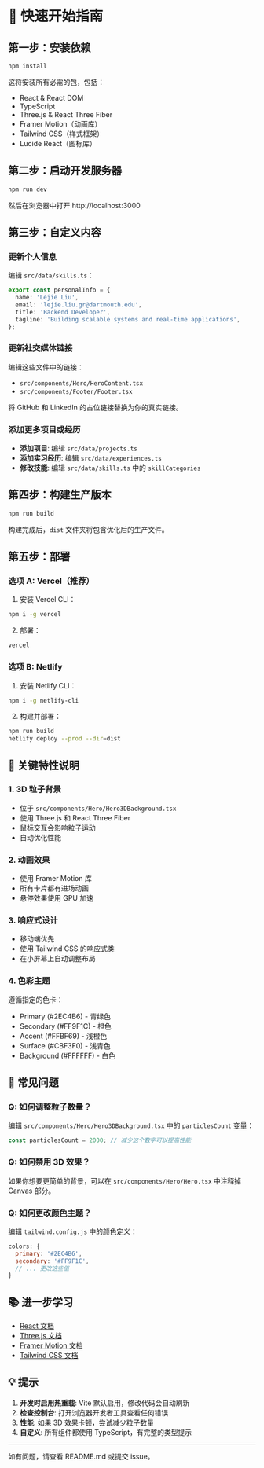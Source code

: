# 🚀 快速开始指南

## 第一步：安装依赖

```bash
npm install
```

这将安装所有必需的包，包括：
- React & React DOM
- TypeScript
- Three.js & React Three Fiber
- Framer Motion（动画库）
- Tailwind CSS（样式框架）
- Lucide React（图标库）

## 第二步：启动开发服务器

```bash
npm run dev
```

然后在浏览器中打开 http://localhost:3000

## 第三步：自定义内容

### 更新个人信息

编辑 `src/data/skills.ts`：

```typescript
export const personalInfo = {
  name: 'Lejie Liu',
  email: 'lejie.liu.gr@dartmouth.edu',
  title: 'Backend Developer',
  tagline: 'Building scalable systems and real-time applications',
};
```

### 更新社交媒体链接

编辑这些文件中的链接：
- `src/components/Hero/HeroContent.tsx`
- `src/components/Footer/Footer.tsx`

将 GitHub 和 LinkedIn 的占位链接替换为你的真实链接。

### 添加更多项目或经历

- **添加项目**: 编辑 `src/data/projects.ts`
- **添加实习经历**: 编辑 `src/data/experiences.ts`
- **修改技能**: 编辑 `src/data/skills.ts` 中的 `skillCategories`

## 第四步：构建生产版本

```bash
npm run build
```

构建完成后，`dist` 文件夹将包含优化后的生产文件。

## 第五步：部署

### 选项 A: Vercel（推荐）

1. 安装 Vercel CLI：
```bash
npm i -g vercel
```

2. 部署：
```bash
vercel
```

### 选项 B: Netlify

1. 安装 Netlify CLI：
```bash
npm i -g netlify-cli
```

2. 构建并部署：
```bash
npm run build
netlify deploy --prod --dir=dist
```

## 🎨 关键特性说明

### 1. 3D 粒子背景
- 位于 `src/components/Hero/Hero3DBackground.tsx`
- 使用 Three.js 和 React Three Fiber
- 鼠标交互会影响粒子运动
- 自动优化性能

### 2. 动画效果
- 使用 Framer Motion 库
- 所有卡片都有进场动画
- 悬停效果使用 GPU 加速

### 3. 响应式设计
- 移动端优先
- 使用 Tailwind CSS 的响应式类
- 在小屏幕上自动调整布局

### 4. 色彩主题
遵循指定的色卡：
- Primary (#2EC4B6) - 青绿色
- Secondary (#FF9F1C) - 橙色
- Accent (#FFBF69) - 浅橙色
- Surface (#CBF3F0) - 浅青色
- Background (#FFFFFF) - 白色

## 🔧 常见问题

### Q: 如何调整粒子数量？

编辑 `src/components/Hero/Hero3DBackground.tsx` 中的 `particlesCount` 变量：

```typescript
const particlesCount = 2000; // 减少这个数字可以提高性能
```

### Q: 如何禁用 3D 效果？

如果你想要更简单的背景，可以在 `src/components/Hero/Hero.tsx` 中注释掉 Canvas 部分。

### Q: 如何更改颜色主题？

编辑 `tailwind.config.js` 中的颜色定义：

```javascript
colors: {
  primary: '#2EC4B6',
  secondary: '#FF9F1C',
  // ... 更改这些值
}
```

## 📚 进一步学习

- [React 文档](https://react.dev)
- [Three.js 文档](https://threejs.org/docs/)
- [Framer Motion 文档](https://www.framer.com/motion/)
- [Tailwind CSS 文档](https://tailwindcss.com/docs)

## 💡 提示

1. **开发时启用热重载**: Vite 默认启用，修改代码会自动刷新
2. **检查控制台**: 打开浏览器开发者工具查看任何错误
3. **性能**: 如果 3D 效果卡顿，尝试减少粒子数量
4. **自定义**: 所有组件都使用 TypeScript，有完整的类型提示

---

如有问题，请查看 README.md 或提交 issue。

